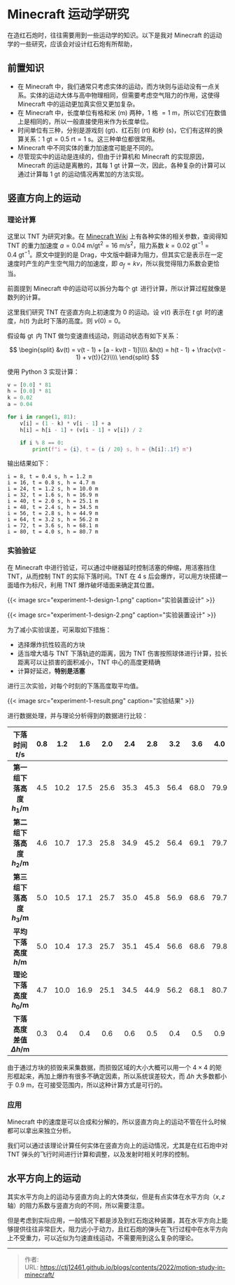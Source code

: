 # Minecraft 运动学研究


在造红石炮时，往往需要用到一些运动学的知识。以下是我对 Minecraft 的运动学的一些研究，应该会对设计红石炮有所帮助，

## 前置知识
- 在 Minecraft 中，我们通常只考虑实体的运动，而方块则与运动没有一点关系。实体的运动大体与高中物理相同，但需要考虑空气阻力的作用，这使得 Minecraft 中的运动更加真实但又更加复杂。
- 在 Minecraft 中，长度单位有格和米 $(\text{m})$ 两种，$1$ 格 $=1\ \text{m}$，所以它们在数值上是相同的，所以一般直接使用米作为长度单位。
- 时间单位有三种，分别是游戏刻 $(\text{gt})$、红石刻 $(\text{rt})$ 和秒 $(\text{s})$，它们有这样的换算关系：$1\ \text{gt}=0.5\ \text{rt}=1\ \text{s}$。这三种单位都很常用。
- Minecraft 中不同实体的重力加速度可能是不同的。
- 尽管现实中的运动是连续的，但由于计算机和 Minecraft 的实现原因，Minecraft 的运动是离散的，其每 $1\ \text{gt}$ 计算一次，因此，各种复杂的计算可以通过计算每 $1\ \text{gt}$ 的运动情况再累加的方法实现。

## 竖直方向上的运动
### 理论计算
这里以 TNT 为研究对象。在 [Minecraft Wiki](https://minecraft.fandom.com/wiki/Entity#Motion_of_entities) 上有各种实体的相关参数，查阅得知 TNT 的重力加速度 $a = 0.04\ \operatorname{m/gt^2}=16\ \operatorname{m/s^2}$，阻力系数 $k=0.02\ \operatorname{gt^{-1}}=0.4\ \operatorname{gt^{-1}}$。原文中提到的是 Drag，中文版中翻译为阻力，但其实它是表示在一定速度时产生的产生空气阻力的加速度，即 $a_f=kv$，所以我觉得阻力系数会更恰当。

前面提到 Minecraft 中的运动可以拆分为每个 $\operatorname{gt}$ 进行计算，所以计算过程就像是数列的计算。

这里我们研究 TNT 在竖直方向上初速度为 $0$ 的运动。设 $v(t)$ 表示在 $t\ \operatorname{gt}$ 时的速度，$h(t)$ 为此时下落的高度。则 $v(0) = 0$。

假设每 $\operatorname{gt}$ 内 TNT 做匀变速直线运动，则运动状态有如下关系：

$$
\begin{split}
&v(t) = v(t - 1) + [a - kv(t - 1)]\\\\
&h(t) = h(t - 1) + \frac{v(t - 1) + v(t)}{2}\\\\
\end{split}
$$

使用 Python 3 实现计算：

```python
v = [0.0] * 81
h = [0.0] * 81
k = 0.02
a = 0.04

for i in range(1, 81):
    v[i] = (1 - k) * v[i - 1] + a
    h[i] = h[i - 1] + (v[i - 1] + v[i]) / 2

    if i % 8 == 0:
        print(f"i = {i}, t = {i / 20} s, h = {h[i]:.1f} m")
```

输出结果如下：

```plain
i = 8, t = 0.4 s, h = 1.2 m
i = 16, t = 0.8 s, h = 4.7 m
i = 24, t = 1.2 s, h = 10.0 m
i = 32, t = 1.6 s, h = 16.9 m
i = 40, t = 2.0 s, h = 25.1 m
i = 48, t = 2.4 s, h = 34.5 m
i = 56, t = 2.8 s, h = 44.9 m
i = 64, t = 3.2 s, h = 56.2 m
i = 72, t = 3.6 s, h = 68.1 m
i = 80, t = 4.0 s, h = 80.7 m
```

### 实验验证
在 Minecraft 中进行验证，可以通过中继器延时控制活塞的伸缩，用活塞挡住 TNT，从而控制 TNT 的实际下落时间。TNT 在 $4\ \text{s}$ 后会爆炸，可以用方块搭建一面墙作为标尺，利用 TNT 爆炸破坏墙面来确定其位置。

{{< image src="experiment-1-design-1.png" caption="实验装置设计" >}}

{{< image src="experiment-1-design-2.png" caption="实验装置设计" >}}

为了减小实验误差，可采取如下措施：

- 选择爆炸抗性较高的方块
- 适当增大墙与 TNT 下落轨迹的距离，因为 TNT 伤害按照球体进行计算，拉长距离可以让损害的面积减小，TNT 中心的高度更精确
- 计算好延迟，**特别是活塞**

进行三次实验，对每个时刻的下落高度取平均值。

{{< image src="experiment-1-result.png" caption="实验结果" >}}

进行数据处理，并与理论分析得到的数据进行比较：

|      **下落时间 $t/\text{s}$**       | $0.8$ | $1.2$  | $1.6$  | $2.0$  | $2.4$  | $2.8$  | $3.2$  | $3.6$  | $4.0$  |
| :----------------------------------: | :---: | :----: | :----: | :----: | :----: | :----: | :----: | :----: | :----: |
|  **第一组下落高度 $h_1/\text{m}$**   | $4.5$ | $10.2$ | $17.5$ | $25.6$ | $35.3$ | $45.3$ | $56.4$ | $68.0$ | $79.9$ |
|  **第二组下落高度 $h_2/\text{m}$**   | $4.6$ | $10.7$ | $17.3$ | $25.8$ | $34.9$ | $45.2$ | $56.4$ | $69.1$ | $79.7$ |
|  **第三组下落高度 $h_3/\text{m}$**   | $5.0$ | $10.5$ | $17.1$ | $25.7$ | $35.0$ | $45.8$ | $56.9$ | $68.6$ | $79.7$ |
|    **平均下落高度 $h/\text{m}$**     | $5.0$ | $10.4$ | $17.3$ | $25.7$ | $35.1$ | $45.4$ | $56.6$ | $68.6$ | $79.8$ |
|    **理论下落高度 $h_0/\text{m}$**    | $4.7$ | $10.0$ | $16.9$ | $25.1$ | $34.5$ | $44.9$ | $56.2$ | $68.1$ | $80.7$ |
| **下落高度差值 $\Delta h/\text{m}$** | $0.3$ | $0.4$  | $0.4$  | $0.6$  | $0.6$  | $0.5$  | $0.4$  | $0.5$  | $0.9$  |

由于通过方块的损毁来采集数据，而损毁区域的大小大概可以用一个 $4\times 4$ 的矩形框起来，再加上爆炸有很多不确定因素，所以系统误差较大，而 $\Delta h$ 大多数都小于 $0.9\ \text{m}$，在可接受范围内，所以这种计算方式是可行的。

### 应用
Minecraft 中的速度是可以合成和分解的，所以竖直方向上的运动不管在什么时候都可以拿出来独立分析。

我们可以通过该理论计算任何实体在竖直方向上的运动情况，尤其是在红石炮中对 TNT 弹头的飞行时间进行计算和调整，以及发射时相关时序的控制。

## 水平方向上的运动
其实水平方向上的运动与竖直方向上的大体类似，但是有点实体在水平方向（$x,z$ 轴）的阻力系数与竖直方向的不同，所以需要注意。

但是考虑到实际应用，一般情况下都是涉及到红石炮这种装置，其在水平方向上能够提供往往非常巨大，阻力远小于动力，且红石炮的弹头在飞行过程中在水平方向上不受重力，可以近似为匀速直线运动，不需要用到这么复杂的理论。

---

> 作者:   
> URL: https://ctj12461.github.io/blogs/contents/2022/motion-study-in-minecraft/  

